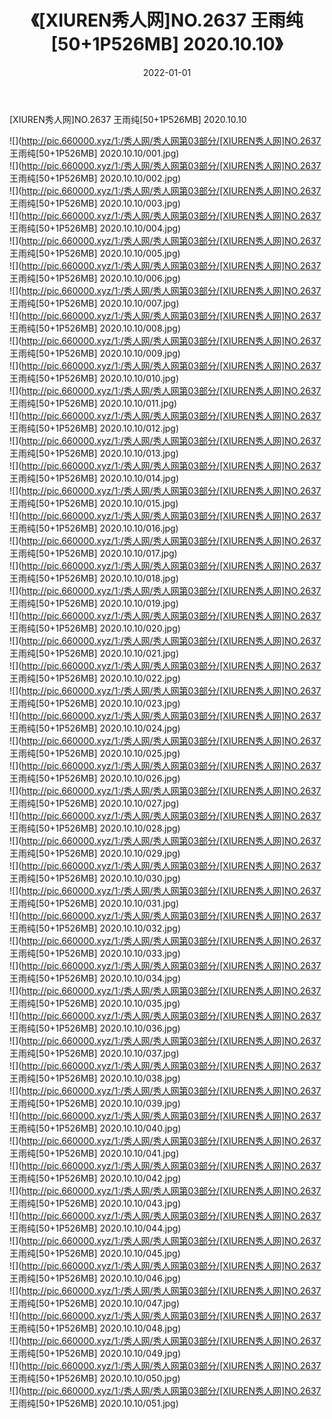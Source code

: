﻿---
layout: post
title:  《[XIUREN秀人网]NO.2637 王雨纯[50+1P526MB] 2020.10.10》
date:   2022-01-01
img: http://pic.660000.xyz/1:/秀人网/秀人网第03部分/[XIUREN秀人网]NO.2637 王雨纯[50+1P526MB] 2020.10.10/000.jpg
categories: [美女, 清纯, 唯美]
---

[XIUREN秀人网]NO.2637 王雨纯[50+1P526MB] 2020.10.10

 ![](http://pic.660000.xyz/1:/秀人网/秀人网第03部分/[XIUREN秀人网]NO.2637 王雨纯[50+1P526MB] 2020.10.10/001.jpg) <br>![](http://pic.660000.xyz/1:/秀人网/秀人网第03部分/[XIUREN秀人网]NO.2637 王雨纯[50+1P526MB] 2020.10.10/002.jpg) <br>![](http://pic.660000.xyz/1:/秀人网/秀人网第03部分/[XIUREN秀人网]NO.2637 王雨纯[50+1P526MB] 2020.10.10/003.jpg) <br>![](http://pic.660000.xyz/1:/秀人网/秀人网第03部分/[XIUREN秀人网]NO.2637 王雨纯[50+1P526MB] 2020.10.10/004.jpg) <br>![](http://pic.660000.xyz/1:/秀人网/秀人网第03部分/[XIUREN秀人网]NO.2637 王雨纯[50+1P526MB] 2020.10.10/005.jpg) <br>![](http://pic.660000.xyz/1:/秀人网/秀人网第03部分/[XIUREN秀人网]NO.2637 王雨纯[50+1P526MB] 2020.10.10/006.jpg) <br>![](http://pic.660000.xyz/1:/秀人网/秀人网第03部分/[XIUREN秀人网]NO.2637 王雨纯[50+1P526MB] 2020.10.10/007.jpg) <br>![](http://pic.660000.xyz/1:/秀人网/秀人网第03部分/[XIUREN秀人网]NO.2637 王雨纯[50+1P526MB] 2020.10.10/008.jpg) <br>![](http://pic.660000.xyz/1:/秀人网/秀人网第03部分/[XIUREN秀人网]NO.2637 王雨纯[50+1P526MB] 2020.10.10/009.jpg) <br>![](http://pic.660000.xyz/1:/秀人网/秀人网第03部分/[XIUREN秀人网]NO.2637 王雨纯[50+1P526MB] 2020.10.10/010.jpg) <br>![](http://pic.660000.xyz/1:/秀人网/秀人网第03部分/[XIUREN秀人网]NO.2637 王雨纯[50+1P526MB] 2020.10.10/011.jpg) <br>![](http://pic.660000.xyz/1:/秀人网/秀人网第03部分/[XIUREN秀人网]NO.2637 王雨纯[50+1P526MB] 2020.10.10/012.jpg) <br>![](http://pic.660000.xyz/1:/秀人网/秀人网第03部分/[XIUREN秀人网]NO.2637 王雨纯[50+1P526MB] 2020.10.10/013.jpg) <br>![](http://pic.660000.xyz/1:/秀人网/秀人网第03部分/[XIUREN秀人网]NO.2637 王雨纯[50+1P526MB] 2020.10.10/014.jpg) <br>![](http://pic.660000.xyz/1:/秀人网/秀人网第03部分/[XIUREN秀人网]NO.2637 王雨纯[50+1P526MB] 2020.10.10/015.jpg) <br>![](http://pic.660000.xyz/1:/秀人网/秀人网第03部分/[XIUREN秀人网]NO.2637 王雨纯[50+1P526MB] 2020.10.10/016.jpg) <br>![](http://pic.660000.xyz/1:/秀人网/秀人网第03部分/[XIUREN秀人网]NO.2637 王雨纯[50+1P526MB] 2020.10.10/017.jpg) <br>![](http://pic.660000.xyz/1:/秀人网/秀人网第03部分/[XIUREN秀人网]NO.2637 王雨纯[50+1P526MB] 2020.10.10/018.jpg) <br>![](http://pic.660000.xyz/1:/秀人网/秀人网第03部分/[XIUREN秀人网]NO.2637 王雨纯[50+1P526MB] 2020.10.10/019.jpg) <br>![](http://pic.660000.xyz/1:/秀人网/秀人网第03部分/[XIUREN秀人网]NO.2637 王雨纯[50+1P526MB] 2020.10.10/020.jpg) <br>![](http://pic.660000.xyz/1:/秀人网/秀人网第03部分/[XIUREN秀人网]NO.2637 王雨纯[50+1P526MB] 2020.10.10/021.jpg) <br>![](http://pic.660000.xyz/1:/秀人网/秀人网第03部分/[XIUREN秀人网]NO.2637 王雨纯[50+1P526MB] 2020.10.10/022.jpg) <br>![](http://pic.660000.xyz/1:/秀人网/秀人网第03部分/[XIUREN秀人网]NO.2637 王雨纯[50+1P526MB] 2020.10.10/023.jpg) <br>![](http://pic.660000.xyz/1:/秀人网/秀人网第03部分/[XIUREN秀人网]NO.2637 王雨纯[50+1P526MB] 2020.10.10/024.jpg) <br>![](http://pic.660000.xyz/1:/秀人网/秀人网第03部分/[XIUREN秀人网]NO.2637 王雨纯[50+1P526MB] 2020.10.10/025.jpg) <br>![](http://pic.660000.xyz/1:/秀人网/秀人网第03部分/[XIUREN秀人网]NO.2637 王雨纯[50+1P526MB] 2020.10.10/026.jpg) <br>![](http://pic.660000.xyz/1:/秀人网/秀人网第03部分/[XIUREN秀人网]NO.2637 王雨纯[50+1P526MB] 2020.10.10/027.jpg) <br>![](http://pic.660000.xyz/1:/秀人网/秀人网第03部分/[XIUREN秀人网]NO.2637 王雨纯[50+1P526MB] 2020.10.10/028.jpg) <br>![](http://pic.660000.xyz/1:/秀人网/秀人网第03部分/[XIUREN秀人网]NO.2637 王雨纯[50+1P526MB] 2020.10.10/029.jpg) <br>![](http://pic.660000.xyz/1:/秀人网/秀人网第03部分/[XIUREN秀人网]NO.2637 王雨纯[50+1P526MB] 2020.10.10/030.jpg) <br>![](http://pic.660000.xyz/1:/秀人网/秀人网第03部分/[XIUREN秀人网]NO.2637 王雨纯[50+1P526MB] 2020.10.10/031.jpg) <br>![](http://pic.660000.xyz/1:/秀人网/秀人网第03部分/[XIUREN秀人网]NO.2637 王雨纯[50+1P526MB] 2020.10.10/032.jpg) <br>![](http://pic.660000.xyz/1:/秀人网/秀人网第03部分/[XIUREN秀人网]NO.2637 王雨纯[50+1P526MB] 2020.10.10/033.jpg) <br>![](http://pic.660000.xyz/1:/秀人网/秀人网第03部分/[XIUREN秀人网]NO.2637 王雨纯[50+1P526MB] 2020.10.10/034.jpg) <br>![](http://pic.660000.xyz/1:/秀人网/秀人网第03部分/[XIUREN秀人网]NO.2637 王雨纯[50+1P526MB] 2020.10.10/035.jpg) <br>![](http://pic.660000.xyz/1:/秀人网/秀人网第03部分/[XIUREN秀人网]NO.2637 王雨纯[50+1P526MB] 2020.10.10/036.jpg) <br>![](http://pic.660000.xyz/1:/秀人网/秀人网第03部分/[XIUREN秀人网]NO.2637 王雨纯[50+1P526MB] 2020.10.10/037.jpg) <br>![](http://pic.660000.xyz/1:/秀人网/秀人网第03部分/[XIUREN秀人网]NO.2637 王雨纯[50+1P526MB] 2020.10.10/038.jpg) <br>![](http://pic.660000.xyz/1:/秀人网/秀人网第03部分/[XIUREN秀人网]NO.2637 王雨纯[50+1P526MB] 2020.10.10/039.jpg) <br>![](http://pic.660000.xyz/1:/秀人网/秀人网第03部分/[XIUREN秀人网]NO.2637 王雨纯[50+1P526MB] 2020.10.10/040.jpg) <br>![](http://pic.660000.xyz/1:/秀人网/秀人网第03部分/[XIUREN秀人网]NO.2637 王雨纯[50+1P526MB] 2020.10.10/041.jpg) <br>![](http://pic.660000.xyz/1:/秀人网/秀人网第03部分/[XIUREN秀人网]NO.2637 王雨纯[50+1P526MB] 2020.10.10/042.jpg) <br>![](http://pic.660000.xyz/1:/秀人网/秀人网第03部分/[XIUREN秀人网]NO.2637 王雨纯[50+1P526MB] 2020.10.10/043.jpg) <br>![](http://pic.660000.xyz/1:/秀人网/秀人网第03部分/[XIUREN秀人网]NO.2637 王雨纯[50+1P526MB] 2020.10.10/044.jpg) <br>![](http://pic.660000.xyz/1:/秀人网/秀人网第03部分/[XIUREN秀人网]NO.2637 王雨纯[50+1P526MB] 2020.10.10/045.jpg) <br>![](http://pic.660000.xyz/1:/秀人网/秀人网第03部分/[XIUREN秀人网]NO.2637 王雨纯[50+1P526MB] 2020.10.10/046.jpg) <br>![](http://pic.660000.xyz/1:/秀人网/秀人网第03部分/[XIUREN秀人网]NO.2637 王雨纯[50+1P526MB] 2020.10.10/047.jpg) <br>![](http://pic.660000.xyz/1:/秀人网/秀人网第03部分/[XIUREN秀人网]NO.2637 王雨纯[50+1P526MB] 2020.10.10/048.jpg) <br>![](http://pic.660000.xyz/1:/秀人网/秀人网第03部分/[XIUREN秀人网]NO.2637 王雨纯[50+1P526MB] 2020.10.10/049.jpg) <br>![](http://pic.660000.xyz/1:/秀人网/秀人网第03部分/[XIUREN秀人网]NO.2637 王雨纯[50+1P526MB] 2020.10.10/050.jpg) <br>![](http://pic.660000.xyz/1:/秀人网/秀人网第03部分/[XIUREN秀人网]NO.2637 王雨纯[50+1P526MB] 2020.10.10/051.jpg) <br>